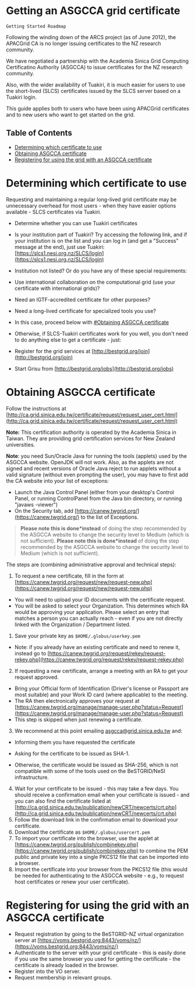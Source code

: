 # Getting an ASGCCA grid certificate

`Getting Started Roadmap`

Following the winding down of the ARCS project (as of June 2012), the APACGrid CA is no longer issuing certificates to the NZ research community.

We have negotiated a partnership with the Academia Sinica Grid Computing Certificatino Authority (ASGCCA) to issue certificates for the NZ research community.

Also, with the wider availability of Tuakiri, it is much easier for users to use the short-lived (SLCS) certificates issued by the SLCS server based on a Tuakiri login.

This guide applies both to users who have been using APACGrid certificates and to new users who want to get started on the grid.

## Table of Contents 
 - [Determining which certificate to use](#determining-which-certificate-to-use)
- [Obtaining ASGCCA certificate](#obtaining-asgcca-certificate)
- [Registering for using the grid with an ASGCCA certificate](#registering-for-using-the-grid-with-an-asgcca-certificate)
# Determining which certificate to use

Requesting and maintaining a regular long-lived grid certificate may be unnecessary overhead for most users - when they have easier options available - SLCS certificates via Tuakiri.

- Determine whether you can use Tuakiri certificates
	
- Is your institution part of Tuakiri?  Try accessing the following link, and if your institution is on the list and you can log in (and get a "Success" message at the end), just use Tuakiri: [https://slcs1.nesi.org.nz/SLCS/login](https://slcs1.nesi.org.nz/SLCS/login)

- Institution not listed?  Or do you have any of these special requirements:
	
- Use international collaboration on the computational grid (use your certificate with international grids)?
- Need an IGTF-accredited certificate for other purposes?
- Need a long-lived certificate for specialized tools you use?
- In this case, proceed below with [#Obtaining ASGCCA certificate](#GettinganASGCCAgridcertificate-ObtainingASGCCAcertificate)

- Otherwise, if SLCS-Tuakiri certificates work for you well, you don't need to do anything else to get a certificate - just:
	
- Register for the grid services at [http://bestgrid.org/join](http://bestgrid.org/join)
- Start Grisu from [http://bestgrid.org/jobs](http://bestgrid.org/jobs)

# Obtaining ASGCCA certificate

Follow the instructions at [http://ca.grid.sinica.edu.tw/certificate/request/request_user_cert.html](http://ca.grid.sinica.edu.tw/certificate/request/request_user_cert.html)

**Note:** This certification authority is operated by the Academia Sinica in Taiwan. They are providing grid certification services for New Zealand universities.

**Note**: you need Sun/Oracle Java for running the tools (applets) used by the ASGCCA website.  OpenJDK will not work.  Also, as the applets are not signed and recent versions of Oracle Java reject to run applets without a valid signature (without even prompting the user), you may have to first add the CA website into your list of exceptions:

- Launch the Java Control Panel (either from your desktop's Control Panel, or running ControlPanel from the Java bin directory, or running "javaws -viewer")
- On the Security tab, add [https://canew.twgrid.org/](https://canew.twgrid.org/) to the list of Exceptions.


>  **Please note this is done*instead** of doing the step recommended by the ASGCCA website to change the security level to Medium (which is not sufficient).
>  **Please note this is done*instead** of doing the step recommended by the ASGCCA website to change the security level to Medium (which is not sufficient).

The steps are (combining administrative approval and technical steps):

1. To request a new certificate, fill in the form at [https://canew.twgrid.org/request/new/request-new.php](https://canew.twgrid.org/request/new/request-new.php)
	
- You will need to upload your ID documents with the certificate request.
- You will be asked to select your Organization.  This determines which RA would be approving your application.  Please select an entry that matches a person you can actually reach - even if you are not directly linked with the Organization / Department listed.
1. Save your private key as `$HOME/.globus/userkey.pem`
- Note: if you already have an existing certificate and need to renew it, instead go to [https://canew.twgrid.org/request/rekey/request-rekey.php](https://canew.twgrid.org/request/rekey/request-rekey.php)
2. If requesting a new certificate, arrange a meeting with an RA to get your request approved.
	
- Bring your Official form of Identification (Driver's license or Passport are most suitable) and your Work ID card (where applicable) to the meeting.
- The RA then electronically approves your request at [https://canew.twgrid.org/manage/manage-user.php?status=Request](https://canew.twgrid.org/manage/manage-user.php?status=Request)
- This step is skipped when just renewing a certificate.
3. We recommend at this point emailing asgcca@grid.sinica.edu.tw and:
	
- Informing them you have requested the certificate
- Asking for the certificate to be issued as SHA-1.
		
- Otherwise, the certificate would be issued as SHA-256, which is not compatible with some of the tools used on the BeSTGRID/NeSI infrastructure.
4. Wait for your certificate to be issued - this may take a few days.  You should receive a confirmation email when your certificate is issued - and you can also find the certificate listed at [http://ca.grid.sinica.edu.tw/publication/newCRT/newcerts/crt.php](http://ca.grid.sinica.edu.tw/publication/newCRT/newcerts/crt.php)
5. Follow the download link in the confirmation email to download your certificate.
6. Download the certificate as `$HOME/.globus/usercert.pem`
7. To import your certificate into the browser, use the applet at [https://canew.twgrid.org/publish/combinekey.php](https://canew.twgrid.org/publish/combinekey.php) to combine the PEM public and private key into a single PKCS12 file that can be imported into a browser.
8. Import the certificate into your browser from the PKCS12 file (this would be needed for authenticating to the ASGCCA website - e.g., to request host certificates or renew your user certificate).

# Registering for using the grid with an ASGCCA certificate

- Request registration by going to the BeSTGRID-NZ virtual organization server at [https://voms.bestgrid.org:8443/voms/nz/](https://voms.bestgrid.org:8443/voms/nz/)
- Authenticate to the server with your grid certificate - this is easily done if you use the same browser you used for getting the certificate - the certificate is already loaded in the browser.
- Register into the VO server.
- Request membership in relevant groups.
